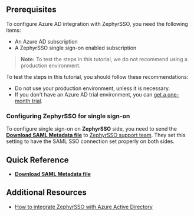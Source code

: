 ## Prerequisites

To configure Azure AD integration with ZephyrSSO, you need the following items:

- An Azure AD subscription
- A ZephyrSSO single sign-on enabled subscription

> **Note:**
> To test the steps in this tutorial, we do not recommend using a production environment.

To test the steps in this tutorial, you should follow these recommendations:

- Do not use your production environment, unless it is necessary.
- If you don't have an Azure AD trial environment, you can [get a one-month trial](https://azure.microsoft.com/pricing/free-trial/).

### Configuring ZephyrSSO for single sign-on

To configure single sign-on on **ZephyrSSO** side, you need to send the **[Download SAML Metadata file](%metadata:metadataDownloadUrl%)** to [ZephyrSSO support team](https://support.getzephyr.com). They set this setting to have the SAML SSO connection set properly on both sides.

## Quick Reference

* **[Download SAML Metadata file](%metadata:metadataDownloadUrl%)**

## Additional Resources

* [How to integrate ZephyrSSO with Azure Active Directory](https://docs.microsoft.com/azure/active-directory/saas-apps/zephyrsso-tutorial)